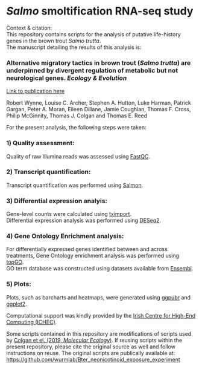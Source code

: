 # _Salmo_ smoltification RNA-seq study   

Context & citation:  
This repository contains scripts for the analysis of putative life-history genes in the brown trout _Salmo trutta_.  
The manuscript detailing the results of this analysis is:  
### Alternative migratory tactics in brown trout (_Salmo trutta_) are underpinned by divergent regulation of metabolic but not neurological genes. _Ecology & Evolution_   
[Link to publication here](https://onlinelibrary.wiley.com/doi/full/10.1002/ece3.7664)  
  
Robert Wynne, Louise C. Archer, Stephen A. Hutton, Luke Harman, Patrick Gargan, Peter A. Moran, Eileen Dillane, Jamie Coughlan, Thomas F. Cross, Philip McGinnity, Thomas J. Colgan and Thomas E. Reed 

For the present analysis, the following steps were taken:  
### 1) Quality assessment:  
Quality of raw Illumina reads was assessed using [FastQC](https://www.bioinformatics.babraham.ac.uk/projects/fastqc/).  
### 2) Transcript quantification:  
Transcript quantification was performed using [Salmon](https://salmon.readthedocs.io/en/latest/salmon.html).  
### 3) Differential expression analyis:  
Gene-level counts were calculated using [tximport](https://bioconductor.org/packages/release/bioc/html/tximport.html).  
Differential expression analysis was performed using [DESeq2](https://bioconductor.org/packages/release/bioc/html/DESeq2.html).  
### 4) Gene Ontology Enrichment analysis:
For differentially expressed genes identified between and across treatments, Gene Ontology enrichment analysis was performed using [topGO](https://bioconductor.org/packages/release/bioc/html/topGO.html).  
GO term database was constructed using datasets available from [Ensembl](https://www.ensembl.org/index.html).  
### 5) Plots:  
Plots, such as barcharts and heatmaps, were generated using [ggpubr](https://cran.r-project.org/web/packages/ggpubr/index.html) and [ggplot2](https://ggplot2.tidyverse.org/).  

Computational support was kindly provided by the [Irish Centre for High-End Computing (ICHEC)](https://www.ichec.ie/).  

Some scripts contained in this repository are modifications of scripts used by [Colgan et el. (2019, _Molecular Ecology_)](https://onlinelibrary.wiley.com/doi/full/10.1111/mec.15047). If reusing scripts within the present repository, please cite the original source as well and follow instructions on reuse.
The original scripts are publically available at: https://github.com/wurmlab/Bter_neonicotinoid_exposure_experiment  
